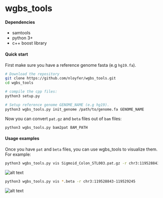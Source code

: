 # wgbs_tools

#### Dependencies
- samtools
- python 3+
- c++ boost library


#### Quick start
First make sure you have a reference genome fasta (e.g `hg19.fa`).


```bash
# Download the repository
git clone https://github.com/nloyfer/wgbs_tools.git
cd wgbs_tools

# compile the cpp files:
python3 setup.py

# Setup reference genome GENOME_NAME (e.g hg19).
python3 wgbs_tools.py init_genome /path/to/genome.fa GENOME_NAME
```

Now you can convert `pat.gz` and `beta` files out of `bam` files:
```bash
python3 wgbs_tools.py bam2pat BAM_PATH
```

#### Usage examples
Once you have `pat` and `beta` files, you can use wgbs_tools to visualize them. For example:

```bash
python3 wgbs_tools.py vis Sigmoid_Colon_STL003.pat.gz -r chr3:119528843-119529245
```
![alt text](https://github.com/nloyfer/wgbs_tools/blob/master/docs/img/pat_vis.png "pat vis example")

```bash
python3 wgbs_tools.py vis *.beta -r chr3:119528843-119529245
```
![alt text](https://github.com/nloyfer/wgbs_tools/blob/master/docs/img/beta_vis.png "beta vis example")
